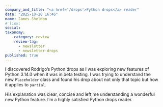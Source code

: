 ```yaml
---
company_and_title: "<a href='/drops'>Python drops</a> reader"
date: "2025-10-28 16:46"
name: James Sheldon
# link:
social: 
taxonomy:
    category: review
    review-tag:
      - newsletter
      - newsletter-drops
published: true
---
```


I discovered Rodrigo’s Python drops as I was exploring new features of Python 3.14.0 when it was in beta testing.
I was trying to understand the new `Placeholder` class and found his drop about not only that topic but how it applies to `partial`.

His explanation was clear, concise and left me understanding a wonderful new Python feature.
I’m a highly satisfied Python drops reader.

